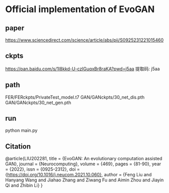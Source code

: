 # Official implementation of EvoGAN
## paper
https://www.sciencedirect.com/science/article/abs/pii/S0925231221015460

## ckpts 
https://pan.baidu.com/s/1l8kkd-U-czIGuqxBr8raKA?pwd=j5aa 提取码: j5aa

## path
FER/FERckpts/PrivateTest_model.t7
GAN/GANckpts/30_net_dis.pth
GAN/GANckpts/30_net_gen.pth

## run
python main.py

## Citation

@article{LIU202281,
  title = {EvoGAN: An evolutionary computation assisted GAN},
  journal = {Neurocomputing},
  volume = {469},
  pages = {81-90},
  year = {2022},
  issn = {0925-2312},
  doi = {https://doi.org/10.1016/j.neucom.2021.10.060},
  author = {Feng Liu and Hanyang Wang and Jiahao Zhang and Ziwang Fu and Aimin Zhou and Jiayin Qi and Zhibin Li}
 }
